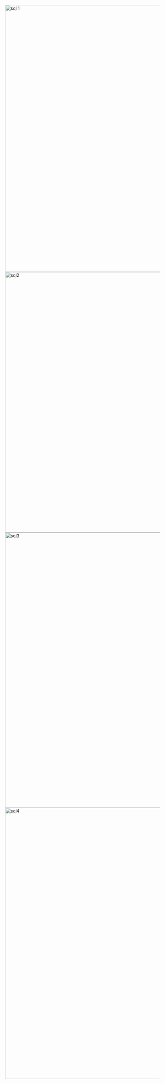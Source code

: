 <img width="870" alt="sql 1" src="https://github.com/ValeriaSanchezS/SeguridadDeDatos/assets/79124584/1478f328-3ae8-42fd-9d86-a5cb5927bcd9">
<img width="849" alt="sql2" src="https://github.com/ValeriaSanchezS/SeguridadDeDatos/assets/79124584/2b66d1ba-3011-4b4b-b402-cffc5a79b0c8">
<img width="897" alt="sql3" src="https://github.com/ValeriaSanchezS/SeguridadDeDatos/assets/79124584/f68c7f82-131e-4f7f-8c13-09397bb07b6d">
<img width="884" alt="sql4" src="https://github.com/ValeriaSanchezS/SeguridadDeDatos/assets/79124584/a24ded13-cf5c-440a-9895-92ff45fa334e">
